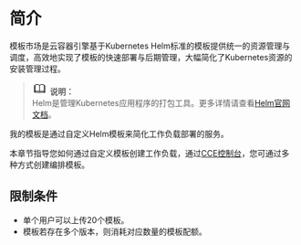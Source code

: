 # 简介<a name="cce_01_0191"></a>

模板市场是云容器引擎基于Kubernetes Helm标准的模板提供统一的资源管理与调度，高效地实现了模板的快速部署与后期管理，大幅简化了Kubernetes资源的安装管理过程。

>![](public_sys-resources/icon-note.gif) **说明：**   
>Helm是管理Kubernetes应用程序的打包工具。更多详情请查看[Helm官网文档](https://helm.sh/)。  

我的模板是通过自定义Helm模板来简化工作负载部署的服务。

本章节指导您如何通过自定义模板创建工作负载，通过[CCE控制台](https://console.huaweicloud.com/cce2.0/?utm_source=helpcenter)，您可通过多种方式创建编排模板。

## 限制条件<a name="section148624339590"></a>

-   单个用户可以上传20个模板。
-   模板若存在多个版本，则消耗对应数量的模板配额。

